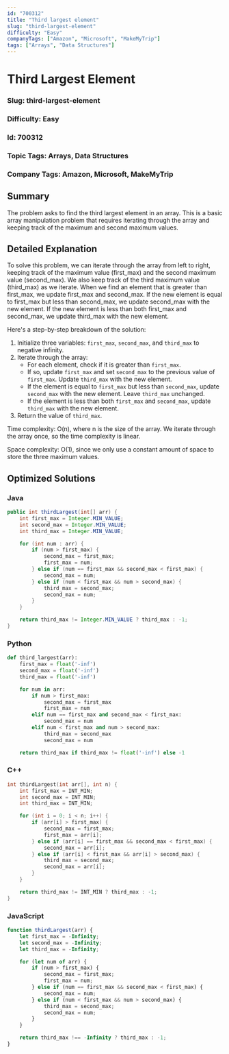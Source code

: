 ```yaml
---
id: "700312"
title: "Third largest element"
slug: "third-largest-element"
difficulty: "Easy"
companyTags: ["Amazon", "Microsoft", "MakeMyTrip"]
tags: ["Arrays", "Data Structures"]
---
```


**Third Largest Element**
=====================

### Slug: third-largest-element
### Difficulty: Easy
### Id: 700312
### Topic Tags: Arrays, Data Structures
### Company Tags: Amazon, Microsoft, MakeMyTrip

## Summary
The problem asks to find the third largest element in an array. This is a basic array manipulation problem that requires iterating through the array and keeping track of the maximum and second maximum values.

## Detailed Explanation
To solve this problem, we can iterate through the array from left to right, keeping track of the maximum value (first_max) and the second maximum value (second_max). We also keep track of the third maximum value (third_max) as we iterate. When we find an element that is greater than first_max, we update first_max and second_max. If the new element is equal to first_max but less than second_max, we update second_max with the new element. If the new element is less than both first_max and second_max, we update third_max with the new element.

Here's a step-by-step breakdown of the solution:

1. Initialize three variables: `first_max`, `second_max`, and `third_max` to negative infinity.
2. Iterate through the array:
	* For each element, check if it is greater than `first_max`.
	* If so, update `first_max` and set `second_max` to the previous value of `first_max`. Update `third_max` with the new element.
	* If the element is equal to `first_max` but less than `second_max`, update `second_max` with the new element. Leave `third_max` unchanged.
	* If the element is less than both `first_max` and `second_max`, update `third_max` with the new element.
3. Return the value of `third_max`.

Time complexity: O(n), where n is the size of the array. We iterate through the array once, so the time complexity is linear.

Space complexity: O(1), since we only use a constant amount of space to store the three maximum values.

## Optimized Solutions

### Java
```java
public int thirdLargest(int[] arr) {
    int first_max = Integer.MIN_VALUE;
    int second_max = Integer.MIN_VALUE;
    int third_max = Integer.MIN_VALUE;

    for (int num : arr) {
        if (num > first_max) {
            second_max = first_max;
            first_max = num;
        } else if (num == first_max && second_max < first_max) {
            second_max = num;
        } else if (num < first_max && num > second_max) {
            third_max = second_max;
            second_max = num;
        }
    }

    return third_max != Integer.MIN_VALUE ? third_max : -1;
}
```

### Python
```python
def third_largest(arr):
    first_max = float('-inf')
    second_max = float('-inf')
    third_max = float('-inf')

    for num in arr:
        if num > first_max:
            second_max = first_max
            first_max = num
        elif num == first_max and second_max < first_max:
            second_max = num
        elif num < first_max and num > second_max:
            third_max = second_max
            second_max = num

    return third_max if third_max != float('-inf') else -1
```

### C++
```cpp
int thirdLargest(int arr[], int n) {
    int first_max = INT_MIN;
    int second_max = INT_MIN;
    int third_max = INT_MIN;

    for (int i = 0; i < n; i++) {
        if (arr[i] > first_max) {
            second_max = first_max;
            first_max = arr[i];
        } else if (arr[i] == first_max && second_max < first_max) {
            second_max = arr[i];
        } else if (arr[i] < first_max && arr[i] > second_max) {
            third_max = second_max;
            second_max = arr[i];
        }
    }

    return third_max != INT_MIN ? third_max : -1;
}
```

### JavaScript
```javascript
function thirdLargest(arr) {
    let first_max = -Infinity;
    let second_max = -Infinity;
    let third_max = -Infinity;

    for (let num of arr) {
        if (num > first_max) {
            second_max = first_max;
            first_max = num;
        } else if (num == first_max && second_max < first_max) {
            second_max = num;
        } else if (num < first_max && num > second_max) {
            third_max = second_max;
            second_max = num;
        }
    }

    return third_max !== -Infinity ? third_max : -1;
}
```